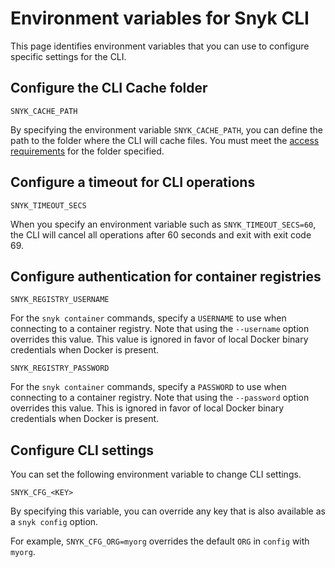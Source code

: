# Environment variables for Snyk CLI

This page identifies environment variables that you can use to configure specific settings for the CLI.

## **Configure the CLI Cache folder**

`SNYK_CACHE_PATH`

By specifying the environment variable `SNYK_CACHE_PATH`, you can define the path to the folder where the CLI will cache files. You must meet the [access requirements](../security-concept-of-operations-for-snyk/access-requirements.md) for the folder specified.

## **Configure a timeout for CLI operations**

`SNYK_TIMEOUT_SECS`&#x20;

When you specify an environment variable such as `SNYK_TIMEOUT_SECS=60`, the CLI will cancel all operations after 60 seconds and exit with exit code 69.

## **Configure authentication for container registries**

`SNYK_REGISTRY_USERNAME`

For the `snyk container` commands, specify a `USERNAME` to use when connecting to a container registry. Note that using the `--username` option overrides this value. This value is ignored in favor of local Docker binary credentials when Docker is present.

`SNYK_REGISTRY_PASSWORD`

For the `snyk container` commands, specify a `PASSWORD` to use when connecting to a container registry. Note that using the `--password` option overrides this value. This is ignored in favor of local Docker binary credentials when Docker is present.

## **Configure CLI settings**

You can set the following environment variable to change CLI settings.

`SNYK_CFG_<KEY>`

By specifying this variable, you can override any key that is also available as a `snyk config` option.

For example, `SNYK_CFG_ORG=myorg` overrides the default `ORG` in `config` with `myorg`.
